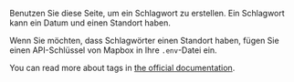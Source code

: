 Benutzen Sie diese Seite, um ein Schlagwort zu erstellen. Ein Schlagwort kann ein Datum und einen Standort haben.

Wenn Sie möchten, dass Schlagwörter einen Standort haben, fügen Sie einen API-Schlüssel von Mapbox in Ihre `.env`-Datei ein.

You can read more about tags in [the official documentation](https://docs.firefly-iii.org/concepts/tags).
